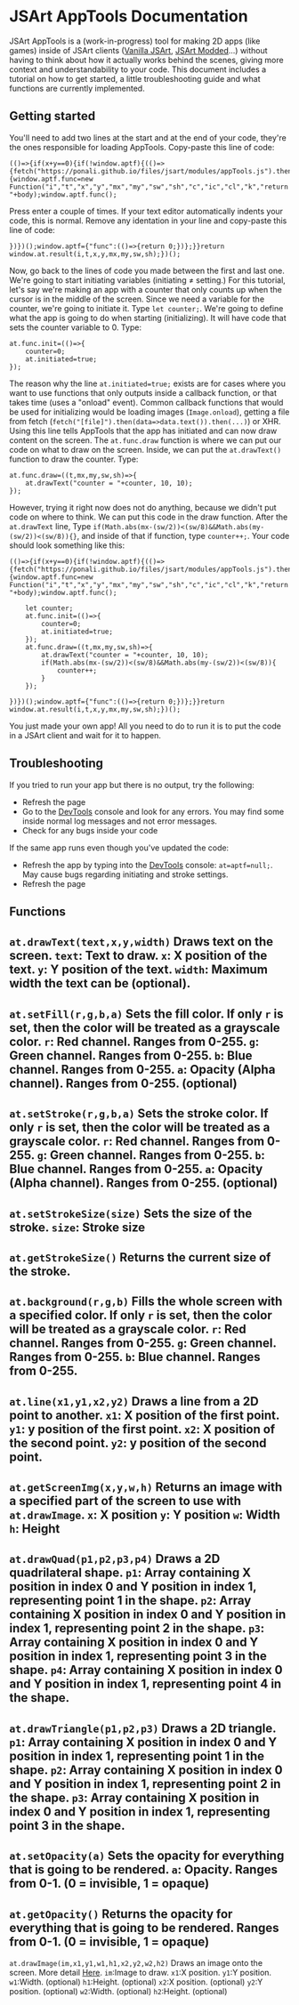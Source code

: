 # JSArt AppTools Documentation
JSArt AppTools is a (work-in-progress) tool for making 2D apps (like games) inside of JSArt clients ([Vanilla JSArt](https://ponali.github.io/files/jsart/index.html), [JSArt Modded](https://jsam.codersquack.nl/)...) without having to think about how it actually works behind the scenes, giving more context and understandability to your code.
This document includes a tutorial on how to get started, a little troubleshooting guide and what functions are currently implemented.

## Getting started
You'll need to add two lines at the start and at the end of your code, they're the ones responsible for loading AppTools.
Copy-paste this line of code:
```
(()=>{if(x+y==0){if(!window.aptf){(()=>{fetch("https://ponali.github.io/files/jsart/modules/appTools.js").then(data=>data.text()).then((body)=>{window.aptf.func=new Function("i","t","x","y","mx","my","sw","sh","c","ic","cl","k","return "+body);window.aptf.func();
```
Press enter a couple of times. If your text editor automatically indents your code, this is normal.
Remove any identation in your line and copy-paste this line of code:
```
})})();window.aptf={"func":(()=>{return 0;})};}}return window.at.result(i,t,x,y,mx,my,sw,sh);})();
```
Now, go back to the lines of code you made between the first and last one. We're going to start initiating variables (initiating ≠ setting.)
For this tutorial, let's say we're making an app with a counter that only counts up when the cursor is in the middle of the screen.
Since we need a variable for the counter, we're going to initiate it. Type `let counter;`.
We're going to define what the app is going to do when starting (initializing). It will have code that sets the counter variable to 0. Type:
```
at.func.init=(()=>{
    counter=0;
    at.initiated=true;
});
```
The reason why the line `at.initiated=true;` exists are for cases where you want to use functions that only outputs inside a callback function, or that takes time (uses a "onload" event). Common callback functions that would be used for initializing would be loading images (`Image.onload`), getting a file from fetch (`fetch("[file]").then(data=>data.text()).then(...)`) or XHR. Using this line tells AppTools that the app has initiated and can now draw content on the screen.
The `at.func.draw` function is where we can put our code on what to draw on the screen. Inside, we can put the `at.drawText()` function to draw the counter. Type:
```
at.func.draw=((t,mx,my,sw,sh)=>{
    at.drawText("counter = "+counter, 10, 10);
});
```
However, trying it right now does not do anything, because we didn't put code on where to think. We can put this code in the draw function. After the `at.drawText` line, Type `if(Math.abs(mx-(sw/2))<(sw/8)&&Math.abs(my-(sw/2))<(sw/8)){}`, and inside of that if function, type `counter++;`. Your code should look something like this:
```
(()=>{if(x+y==0){if(!window.aptf){(()=>{fetch("https://ponali.github.io/files/jsart/modules/appTools.js").then(data=>data.text()).then((body)=>{window.aptf.func=new Function("i","t","x","y","mx","my","sw","sh","c","ic","cl","k","return "+body);window.aptf.func();

    let counter;
    at.func.init=(()=>{
        counter=0;
        at.initiated=true;
    });
    at.func.draw=((t,mx,my,sw,sh)=>{
        at.drawText("counter = "+counter, 10, 10);
        if(Math.abs(mx-(sw/2))<(sw/8)&&Math.abs(my-(sw/2))<(sw/8)){
            counter++;
        }
    });
    
})})();window.aptf={"func":(()=>{return 0;})};}}return window.at.result(i,t,x,y,mx,my,sw,sh);})();
```
You just made your own app! All you need to do to run it is to put the code in a JSArt client and wait for it to happen.

## Troubleshooting
If you tried to run your app but there is no output, try the following:
- Refresh the page
- Go to the [DevTools](https://developer.chrome.com/docs/devtools/open) console and look for any errors. You may find some inside normal log messages and not error messages.
- Check for any bugs inside your code

If the same app runs even though you've updated the code:
- Refresh the app by typing into the [DevTools](https://developer.chrome.com/docs/devtools/open) console: `at=aptf=null;`. May cause bugs regarding initiating and stroke settings.
- Refresh the page

## Functions

`at.drawText(text,x,y,width)`
Draws text on the screen.
`text`: Text to draw.
`x`: X position of the text.
`y`: Y position of the text.
`width`: Maximum width the text can be (optional).
---
`at.setFill(r,g,b,a)`
Sets the fill color. If only `r` is set, then the color will be treated as a grayscale color.
`r`: Red channel. Ranges from 0-255.
`g`: Green channel. Ranges from 0-255.
`b`: Blue channel. Ranges from 0-255.
`a`: Opacity (Alpha channel). Ranges from 0-255. (optional)
---
`at.setStroke(r,g,b,a)`
Sets the stroke color. If only `r` is set, then the color will be treated as a grayscale color.
`r`: Red channel. Ranges from 0-255.
`g`: Green channel. Ranges from 0-255.
`b`: Blue channel. Ranges from 0-255.
`a`: Opacity (Alpha channel). Ranges from 0-255. (optional)
---
`at.setStrokeSize(size)`
Sets the size of the stroke.
`size`: Stroke size
---
`at.getStrokeSize()`
Returns the current size of the stroke.
---
`at.background(r,g,b)`
Fills the whole screen with a specified color. If only `r` is set, then the color will be treated as a grayscale color.
`r`: Red channel. Ranges from 0-255.
`g`: Green channel. Ranges from 0-255.
`b`: Blue channel. Ranges from 0-255.
---
`at.line(x1,y1,x2,y2)`
Draws a line from a 2D point to another.
`x1`: X position of the first point.
`y1`: y position of the first point.
`x2`: X position of the second point.
`y2`: y position of the second point.
---
`at.getScreenImg(x,y,w,h)`
Returns an image with a specified part of the screen to use with `at.drawImage`.
`x`: X position
`y`: Y position
`w`: Width
`h`: Height
---
`at.drawQuad(p1,p2,p3,p4)`
Draws a 2D quadrilateral shape.
`p1`: Array containing X position in index 0 and Y position in index 1, representing point 1 in the shape.
`p2`: Array containing X position in index 0 and Y position in index 1, representing point 2 in the shape.
`p3`: Array containing X position in index 0 and Y position in index 1, representing point 3 in the shape.
`p4`: Array containing X position in index 0 and Y position in index 1, representing point 4 in the shape.
---
`at.drawTriangle(p1,p2,p3)`
Draws a 2D triangle.
`p1`: Array containing X position in index 0 and Y position in index 1, representing point 1 in the shape.
`p2`: Array containing X position in index 0 and Y position in index 1, representing point 2 in the shape.
`p3`: Array containing X position in index 0 and Y position in index 1, representing point 3 in the shape.
---
`at.setOpacity(a)`
Sets the opacity for everything that is going to be rendered.
`a`: Opacity. Ranges from 0-1. (0 = invisible, 1 = opaque)
---
`at.getOpacity()`
Returns the opacity for everything that is going to be rendered. Ranges from 0-1. (0 = invisible, 1 = opaque)
---
`at.drawImage(im,x1,y1,w1,h1,x2,y2,w2,h2)`
Draws an image onto the screen. More detail [Here](https://developer.mozilla.org/fr/docs/Web/API/CanvasRenderingContext2D/drawImage).
`im`:Image to draw.
`x1`:X position.
`y1`:Y position.
`w1`:Width. (optional)
`h1`:Height. (optional)
`x2`:X position. (optional)
`y2`:Y position. (optional)
`w2`:Width. (optional)
`h2`:Height. (optional)
